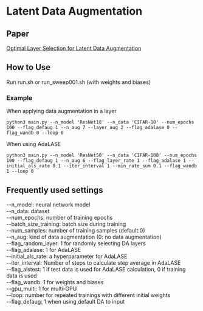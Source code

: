 # Latent Data Augmentation


## Paper
[Optimal Layer Selection for Latent Data Augmentation](https://arxiv.org/abs/2408.13426)

## How to Use
Run run.sh or run_sweep001.sh (with weights and biases)

### Example
When applying data augmentation in a layer
```
python3 main.py --n_model 'ResNet18' --n_data 'CIFAR-10' --num_epochs 100 --flag_defaug 1 --n_aug 7 --layer_aug 2 --flag_adalase 0 --flag_wandb 0 --loop 0
```

When using AdaLASE
```
python3 main.py --n_model 'ResNet50' --n_data 'CIFAR-100' --num_epochs 100 --flag_defaug 1 --n_aug 6 --flag_layer_rate 1 --flag_adalase 1 --initial_als_rate 0.1 --iter_interval 1 --min_rate_sum 0.1 --flag_wandb 1 --loop 0
```

## Frequently used settings 
--n_model: neural network model   
--n_data: dataset  
--num_epochs: number of training epochs  
--batch_size_training: batch size during training  
--num_samples: number of training samples (default:0)  
--n_aug: kind of data augmentation (0: no data augmentation)  
--flag_random_layer: 1 for randomly selecting DA layers  
--flag_adalase: 1 for AdaLASE  
--initial_als_rate: a hyperparameter for AdaLASE  
--iter_interval: Number of steps to calculate step average in AdaLASE  
--flag_alstest: 1 if test data is used for AdaLASE calculation, 0 if training data is used  
--flag_wandb: 1 for weights and biases  
--gpu_multi: 1 for multi-GPU  
--loop: number for repeated trainings with different initial weights  
--flag_defaug: 1 when using default DA to input  
  
